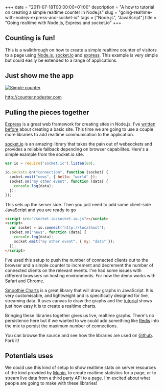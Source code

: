 +++
date = "2011-07-18T00:00:00+01:00"
description = "A how to tutorial on creating a simple realtime counter in Node.js"
slug = "going-realtime-with-nodejs-express-and-socket-io"
tags = ["Node.js", "JavaScript"]
title = "Going realtime with Node.js, Express and socket.io"
+++

## Counting is fun!

This is a walkthrough on how to create a simple realtime counter of visitors to
a page using [Node.js][1], [socket.io][3] and [express][4]. This example is very
simple but could easily be extended to a range of applications.

## Just show me the app

[![Simple counter][2]][11]

<http://counter.nodester.com>

## Pulling the pieces together

[Express][4] is a great web framework for creating sites in Node.js. I've
[written before][5] about creating a basic site. This time we are going to use a
couple more libraries to add realtime communication to the application.

[socket.io][3] is an amazing library that takes the pain out of websockets and
provides a reliable fallback depending on browser capabilites. Here's a simple
example from the socket.io site.

```javascript
var io = require("socket.io").listen(80);

io.sockets.on("connection", function (socket) {
  socket.emit("news", { hello: "world" });
  socket.on("my other event", function (data) {
    console.log(data);
  });
});
```

This sets up the server side. Then you just need to add some client-side
JavaScript and you are ready to go

```html
<script src="/socket.io/socket.io.js"></script>
<script>
  var socket = io.connect("http://localhost");
  socket.on("news", function (data) {
    console.log(data);
    socket.emit("my other event", { my: "data" });
  });
</script>
```

I've used this setup to push the number of connected clients out to the browser
and a simple counter to increment and decrement the number of connected clients
on the relevant events. I've had some issues with different browsers on hosting
environments. For now the demo works with Safari and Chrome.

[Smoothie Charts][6] is a great library that will draw graphs in JavaScript. It
is very customisable, and lightweight and is specifically designed for live,
streaming data. It uses canvas to draw the graphs and the [tutorial][7] shows
just how easy it is to create a realtime charts.

Bringing these libraries together gives us live, realtime graphs. There's no
persistence here but if we wanted to we could add something like [Redis][8] into
the mix to persist the maximum number of connections.

You can browse the source and see how the libraries are used on [Github][10].
Fork it!

## Potentials uses

We could use this kind of setup to show realtime stats on server resources of
the kind provided by [Munin][9], to create realtime statistics for a page, or to
stream live data from a third party API to a page. I'm excited about what people
are going to make with these libraries!

[1]: http://nodejs.org
[2]: /images/articles/counter.jpg
[3]: http://socket.io/
[4]: http://expressjs.com/
[5]: /creating-a-basic-site-with-node-and-express/
[6]: http://smoothiecharts.org/
[7]: http://smoothiecharts.org/tutorial.html
[8]: http://redis.io/
[9]: http://munin-monitoring.org/
[10]: https://github.com/shapeshed/counter
[11]: http://counter.nodester.com
